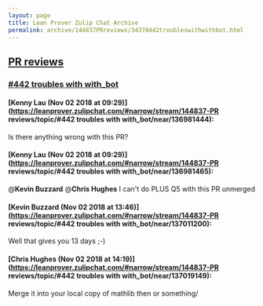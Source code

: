 ```yaml
---
layout: page
title: Lean Prover Zulip Chat Archive 
permalink: archive/144837PRreviews/34378442troubleswithwithbot.html
---
```


## [PR reviews](index.html)
### [#442 troubles with with_bot](34378442troubleswithwithbot.html)

#### [Kenny Lau (Nov 02 2018 at 09:29)](https://leanprover.zulipchat.com/#narrow/stream/144837-PR reviews/topic/#442 troubles with with_bot/near/136981444):
Is there anything wrong with this PR?

#### [Kenny Lau (Nov 02 2018 at 09:29)](https://leanprover.zulipchat.com/#narrow/stream/144837-PR reviews/topic/#442 troubles with with_bot/near/136981465):
@**Kevin Buzzard** @**Chris Hughes** I can't do PLUS Q5 with this PR unmerged

#### [Kevin Buzzard (Nov 02 2018 at 13:46)](https://leanprover.zulipchat.com/#narrow/stream/144837-PR reviews/topic/#442 troubles with with_bot/near/137011200):
Well that gives you 13 days ;-)

#### [Chris Hughes (Nov 02 2018 at 14:19)](https://leanprover.zulipchat.com/#narrow/stream/144837-PR reviews/topic/#442 troubles with with_bot/near/137019149):
Merge it into your local copy of mathlib then or something/

